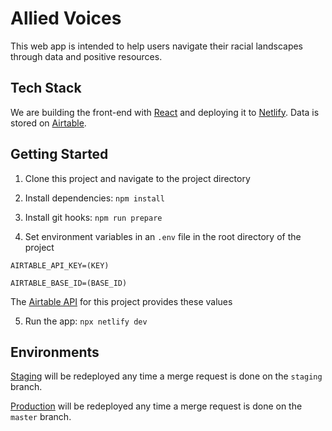 # Allied Voices

This web app is intended to help users navigate their racial landscapes through data and positive resources.

## Tech Stack

We are building the front-end with [React](https://reactjs.org/) and deploying it to [Netlify](https://www.netlify.com/). Data is stored on [Airtable](https://airtable.com/tblQ7bsHsatEqVdV0/viwUWfuMz2txq5h50?blocks=bipaNlSeLZIeB6tl3).

## Getting Started

1. Clone this project and navigate to the project directory

2. Install dependencies: `npm install`

3. Install git hooks: `npm run prepare`

4. Set environment variables in an `.env` file in the root directory of the project

```
AIRTABLE_API_KEY=(KEY)

AIRTABLE_BASE_ID=(BASE_ID)
```

The [Airtable API](https://airtable.com/appO27pGCbnEq4l31/api/docs#javascript/introduction) for this project provides these values

5. Run the app: `npx netlify dev`

## Environments

[Staging](https://alliedvoices-staging.netlify.app) will be redeployed any time a merge request is done on the `staging` branch.

[Production](https://www.alliedvoices.org) will be redeployed any time a merge request is done on the `master` branch.
